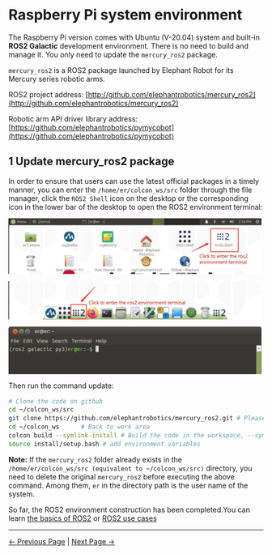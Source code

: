 # Raspberry Pi system environment

The Raspberry Pi version comes with Ubuntu (V-20.04) system and built-in **ROS2 Galactic** development environment. There is no need to build and manage it. You only need to update the `mercury_ros2` package.

`mercury_ros2` is a ROS2 package launched by Elephant Robot for its Mercury series robotic arms.

ROS2 project address: [http://github.com/elephantrobotics/mercury_ros2](http://github.com/elephantrobotics/mercury_ros2)

Robotic arm API driver library address: [https://github.com/elephantrobotics/pymycobot](https://github.com/elephantrobotics/pymycobot)

## 1 Update mercury_ros2 package

In order to ensure that users can use the latest official packages in a timely manner, you can enter the `/home/er/colcon_ws/src` folder through the file manager, click the `ROS2 Shell` icon on the desktop or the corresponding icon in the lower bar of the desktop to open the ROS2 environment terminal:

<img src =../../resources/11-ApplicationBaseROS/11.2.1-1.jpg
width ="500"  align = "center">

<img src =../../resources/11-ApplicationBaseROS/11.2.1-2.jpg
width ="500"  align = "center">

<img src =../../resources/11-ApplicationBaseROS/11.2.1-3.png
width ="500"  align = "center">

Then run the command update:

```bash
# Clone the code on github
cd ~/colcon_ws/src
git clone https://github.com/elephantrobotics/mercury_ros2.git # Please check the attention section below before deciding whether to execute this command
cd ~/colcon_ws      # Back to work area
colcon build --symlink-install # Build the code in the workspace, --symlink-install: Avoid having to recompile python scripts every time you adjust them
source install/setup.bash # add environment variables
```

**Note:** If the `mercury_ros2` folder already exists in the `/home/er/colcon_ws/src (equivalent to ~/colcon_ws/src)` directory, you need to delete the original `mercury_ros2` before executing the above command. Among them, `er` in the directory path is the user name of the system.

So far, the ROS2 environment construction has been completed.You can learn [the basics of ROS2](11.2.2-ROS2_Basics.md) or [ROS2 use cases](11.2.4-BasicFunction.md)

---

[← Previous Page](../11.2-ROS2/README.md) | [Next Page →](11.2.2-ROS2_Basics.md)
